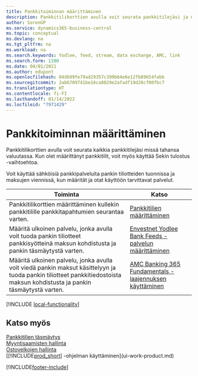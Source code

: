 ```yaml
---
title: Pankkitoiminnan määrittäminen
description: Pankkitilikorttien avulla voit seurata pankkitilejäsi ja määrittää pankkisyötteitä, kuten Yodleen, tietojen vaihtoa varten.
author: SorenGP
ms.service: dynamics365-business-central
ms.topic: conceptual
ms.devlang: na
ms.tgt_pltfrm: na
ms.workload: na
ms.search.keywords: Yodlee, feed, stream, data exchange, AMC, link
ms.search.form: 1200
ms.date: 04/01/2021
ms.author: edupont
ms.openlocfilehash: 04db99fe79ad29357c399b64e6e12fb89654fabb
ms.sourcegitcommit: 2ab6709741be16ca8029e2afadf19d28cf00fbc7
ms.translationtype: HT
ms.contentlocale: fi-FI
ms.lasthandoff: 01/14/2022
ms.locfileid: "7971429"
---
```

# <a name="setting-up-banking"></a>Pankkitoiminnan määrittäminen

Pankkitilikorttien avulla voit seurata kaikkia pankkitilejäsi missä tahansa valuutassa. Kun olet määrittänyt pankkitilit, voit myös käyttää Sekin tulostus -vaihtoehtoa.

Voit käyttää sähköisiä pankkipalveluita pankin tiliotteiden tuonnissa ja maksujen viennissä, kun määrität ja otat käyttöön tarvittavat palvelut.

| Toiminta | Katso |
| --- | --- |
| Pankkitilikorttien määrittäminen kullekin pankkitilille pankkitapahtumien seurantaa varten. |[Pankkitilien määrittäminen](bank-how-setup-bank-accounts.md) |
| Määritä ulkoinen palvelu, jonka avulla voit tuoda pankin tiliotteet pankkisyötteinä maksun kohdistusta ja pankin täsmäytystä varten. |[Envestnet Yodlee Bank Feeds -palvelun määrittäminen](bank-how-setup-bank-statement-service.md) |
| Määritä ulkoinen palvelu, jonka avulla voit viedä pankin maksut käsittelyyn ja tuoda pankin tiliotteet pankkitiedostoista maksun kohdistusta ja pankin täsmäytystä varten. |[AMC Banking 365 Fundamentals -laajennuksen käyttäminen](ui-extensions-amc-banking.md) |

[!INCLUDE [local-functionality](includes/local-functionality.md)]

## <a name="see-also"></a>Katso myös

[Pankkitilien täsmäytys](bank-manage-bank-accounts.md)  
[Myyntisaamisten hallinta](receivables-manage-receivables.md)  
[Ostovelkojen hallinta](payables-manage-payables.md)  
[[!INCLUDE[prod_short](includes/prod_short.md)] -ohjelman käyttäminen](ui-work-product.md)


[!INCLUDE[footer-include](includes/footer-banner.md)]